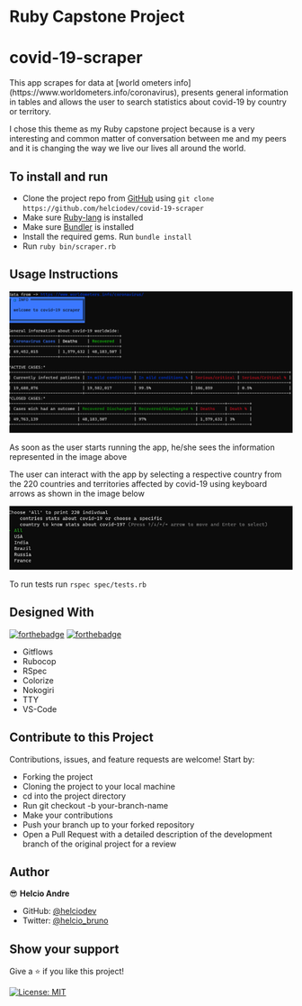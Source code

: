 # Ruby Capstone Project

 
# covid-19-scraper
<p>This app scrapes for data at [world ometers info](https://www.worldometers.info/coronavirus), presents general information in tables and allows the user to search statistics about covid-19 by country or territory.</p>
<p>I chose this theme as my Ruby capstone project because is a very interesting and common matter of conversation between me and my peers and it is changing the way we live our lives all around the world.</p>

## To install and run

- Clone the project repo from [GitHub](https://github.com/helciodev/covid-19-scraper) using `git clone https://github.com/helciodev/covid-19-scraper`
- Make sure [Ruby-lang](https://www.ruby-lang.org/en/) is installed
- Make sure [Bundler](https://bundler.io/) is installed
- Install the required gems. Run `bundle install`
- Run `ruby bin/scraper.rb`

## Usage Instructions
![screenshot](assets/general-info.png)

<p>As soon as the user starts running the app, he/she sees the information represented in the image above</p>
<p>The user can interact with the app by selecting a respective country from the 220 countries and territories affected by covid-19 using keyboard arrows as shown in the image below </p>

![screenshot](assets/user-interact.jpg)

To run tests run `rspec spec/tests.rb`

## Designed With
[![forthebadge](https://forthebadge.com/images/badges/made-with-ruby.svg)](https://forthebadge.com)
[![forthebadge](https://forthebadge.com/images/badges/uses-git.svg)](https://forthebadge.com)
- Gitflows
- Rubocop
- RSpec
- Colorize
- Nokogiri
- TTY
- VS-Code


## Contribute to this Project

Contributions, issues, and feature requests are welcome! Start by:

  - Forking the project
  - Cloning the project to your local machine
  - cd into the project directory
  - Run git checkout -b your-branch-name
  - Make your contributions
  - Push your branch up to your forked repository
  - Open a Pull Request with a detailed description of the development branch of the original project for a review


## Author

😎 **Helcio Andre**
- GitHub: [@helciodev](https://github.com/helciodev)
- Twitter: [@helcio_bruno](https://twitter.com/helcio_bruno)



## Show your support

Give a ⭐️ if you like this project!

[![License: MIT](https://img.shields.io/badge/License-MIT-yellow.svg)](https://opensource.org/licenses/MIT)
